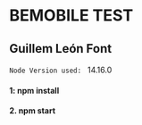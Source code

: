# BEMOBILE TEST
## Guillem León Font

```Node Version used: ``` 14.16.0

#### 1: npm install
#### 2. npm start